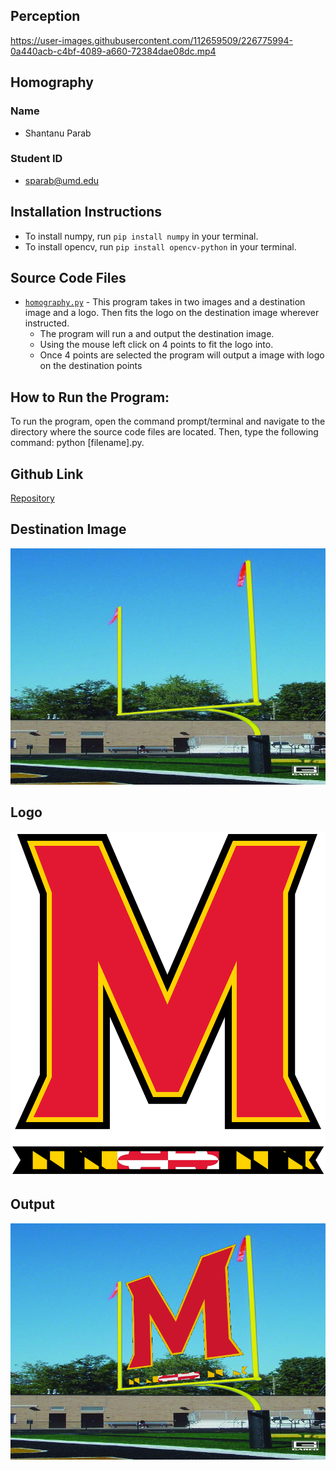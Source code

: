 ## Perception


https://user-images.githubusercontent.com/112659509/226775994-0a440acb-c4bf-4089-a660-72384dae08dc.mp4


## Homography

### Name
- Shantanu Parab

### Student ID
- sparab@umd.edu

## Installation Instructions
- To install numpy, run `pip install numpy` in your terminal.
- To install opencv, run `pip install opencv-python` in your terminal.

## Source Code Files
- [`homography.py`](homography.py) - This program takes in two images and a destination image and a logo. Then fits the logo on the destination image wherever instructed.
  + The program will run a and output the destination image.
  + Using the mouse left click on 4 points to fit the logo into.
  + Once 4 points are selected the program will output a image with logo on the destination points

## How to Run the Program:
To run the program, open the command prompt/terminal and navigate to the directory where the source code files are located. Then, type the following command: python [filename].py.

## Github Link
[Repository](https://github.com/shantanuparabumd/Hough-Lines.git)

## Destination Image
![destination](goal.jpg)

## Logo
![logo](M_Logo.png)


## Output
![Output](output.png)

